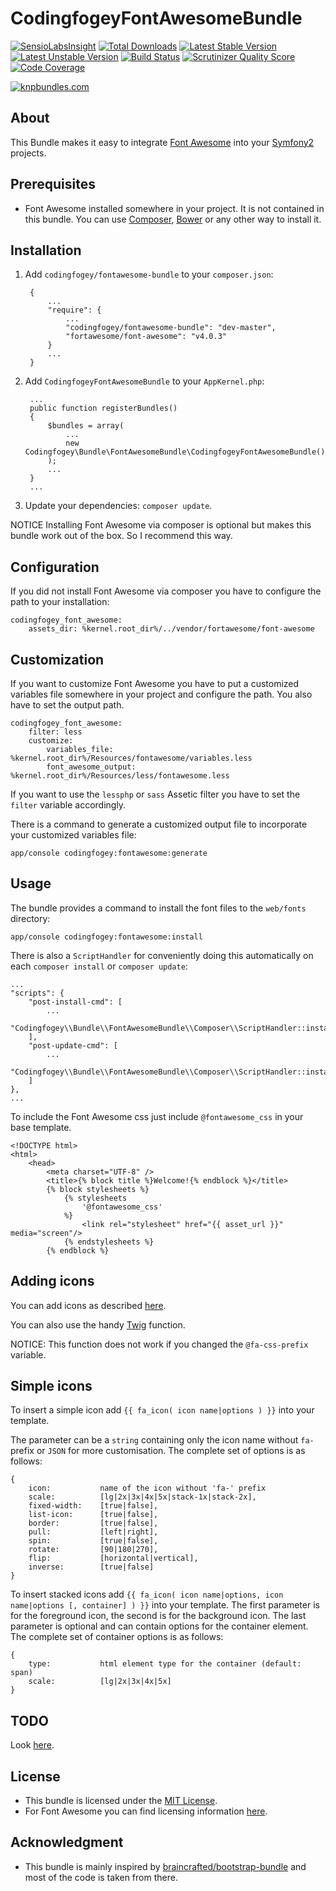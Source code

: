 CodingfogeyFontAwesomeBundle
============================

[![SensioLabsInsight](https://insight.sensiolabs.com/projects/7b8a98ea-e8e8-49c0-a5b0-7ee378009b07/mini.png)](https://insight.sensiolabs.com/projects/7b8a98ea-e8e8-49c0-a5b0-7ee378009b07)
[![Total Downloads](https://poser.pugx.org/codingfogey/fontawesome-bundle/downloads.png)](https://packagist.org/packages/codingfogey/fontawesome-bundle)
[![Latest Stable Version](https://poser.pugx.org/codingfogey/fontawesome-bundle/v/stable.png)](https://packagist.org/packages/codingfogey/fontawesome-bundle)
[![Latest Unstable Version](https://poser.pugx.org/codingfogey/fontawesome-bundle/v/unstable.png)](https://packagist.org/packages/codingfogey/fontawesome-bundle)
[![Build Status](https://travis-ci.org/codingfogey/fontawesome-bundle.png)](https://travis-ci.org/codingfogey/fontawesome-bundle)
[![Scrutinizer Quality Score](https://scrutinizer-ci.com/g/codingfogey/fontawesome-bundle/badges/quality-score.png?s=ddf3507ab8055474b46db51a92e7a486a94a931a)](https://scrutinizer-ci.com/g/codingfogey/fontawesome-bundle/)
[![Code Coverage](https://scrutinizer-ci.com/g/codingfogey/fontawesome-bundle/badges/coverage.png?s=b9f564491938c725b1dc2f64b1461071a6b710cf)](https://scrutinizer-ci.com/g/codingfogey/fontawesome-bundle/)

[![knpbundles.com](http://knpbundles.com/codingfogey/fontawesome-bundle/badge-short)](http://knpbundles.com/codingfogey/fontawesome-bundle)

About
-----

This Bundle makes it easy to integrate [Font Awesome](http://fortawesome.github.io/Font-Awesome/) into your [Symfony2](http://symfony.com/) projects.


Prerequisites
-------------

- Font Awesome installed somewhere in your project. It is not contained in this bundle. You can use [Composer](http://getcomposer.org), [Bower](http://bower.io) or any other way to install it.


Installation
------------

1. Add `codingfogey/fontawesome-bundle` to your `composer.json`:

        {
            ...
            "require": {
                ...
                "codingfogey/fontawesome-bundle": "dev-master",
                "fortawesome/font-awesome": "v4.0.3"
            }
            ...
        }

2. Add `CodingfogeyFontAwesomeBundle` to your `AppKernel.php`:

        ...
        public function registerBundles()
        {
            $bundles = array(
                ...
                new Codingfogey\Bundle\FontAwesomeBundle\CodingfogeyFontAwesomeBundle()
            );
            ...
        }
        ...

3. Update your dependencies: `composer update`.

NOTICE Installing Font Awesome via composer is optional but makes this bundle work out of the box. So I recommend this way.


Configuration
-------------

If you did not install Font Awesome via composer you have to configure the path to your installation:

    codingfogey_font_awesome:
        assets_dir: %kernel.root_dir%/../vendor/fortawesome/font-awesome


Customization
-------------

If you want to customize Font Awesome you have to put a customized variables file somewhere in your project and configure the path. You also have to set the output path.

    codingfogey_font_awesome:
        filter: less
        customize:
            variables_file:         %kernel.root_dir%/Resources/fontawesome/variables.less
            font_awesome_output:    %kernel.root_dir%/Resources/less/fontawesome.less

If you want to use the `lessphp` or `sass` Assetic filter you have to set the `filter` variable accordingly.

There is a command to generate a customized output file to incorporate your customized variables file:

    app/console codingfogey:fontawesome:generate


Usage
-----

The bundle provides a command to install the font files to the `web/fonts` directory:

    app/console codingfogey:fontawesome:install
    
There is also a `ScriptHandler` for conveniently doing this automatically on each `composer install` or `composer update`:

    ...
    "scripts": {
        "post-install-cmd": [
            ...
            "Codingfogey\\Bundle\\FontAwesomeBundle\\Composer\\ScriptHandler::install"
        ],
        "post-update-cmd": [
            ...
            "Codingfogey\\Bundle\\FontAwesomeBundle\\Composer\\ScriptHandler::install"
        ]
    },
    ...

To include the Font Awesome css just include `@fontawesome_css` in your base template.

    <!DOCTYPE html>
    <html>
        <head>
            <meta charset="UTF-8" />
            <title>{% block title %}Welcome!{% endblock %}</title>
            {% block stylesheets %}
                {% stylesheets
                    '@fontawesome_css'
                %}
                    <link rel="stylesheet" href="{{ asset_url }}" media="screen"/>
                {% endstylesheets %}
            {% endblock %}

Adding icons
------------

You can add icons as described [here](http://fortawesome.github.io/Font-Awesome/examples/).

You can also use the handy [Twig](http://twig.sensiolabs.org/) function.

NOTICE: This function does not work if you changed the `@fa-css-prefix` variable.

Simple icons
------------

To insert a simple icon add `{{ fa_icon( icon name|options ) }}` into your template.

The parameter can be a `string` containing only the icon name without `fa-` prefix 
or `JSON` for more customisation. The complete set of options is as follows:

    {
        icon:           name of the icon without 'fa-' prefix
        scale:          [lg|2x|3x|4x|5x|stack-1x|stack-2x],
        fixed-width:    [true|false],
        list-icon:      [true|false],
        border:         [true|false],
        pull:           [left|right],
        spin:           [true|false],
        rotate:         [90|180|270],
        flip:           [horizontal|vertical],
        inverse:        [true|false]
    }

To insert stacked icons add `{{ fa_icon( icon name|options, icon name|options [, container] ) }}`
into your template. The first parameter is for the foreground icon, the second 
is for the background icon. The last parameter is optional and can contain options 
for the container element. The complete set of container options is as follows:

    {
        type:           html element type for the container (default: span)
        scale:          [lg|2x|3x|4x|5x]
    }


TODO
----

Look [here](../../issues?milestone=&state=open).


License
-------

- This bundle is licensed under the [MIT License](http://opensource.org/licenses/MIT).
- For Font Awesome you can find licensing information [here](http://fortawesome.github.io/Font-Awesome/license/).


Acknowledgment
--------------

- This bundle is mainly inspired by [braincrafted/bootstrap-bundle](https://github.com/braincrafted/bootstrap-bundle.git) and most of the code is taken from there.
